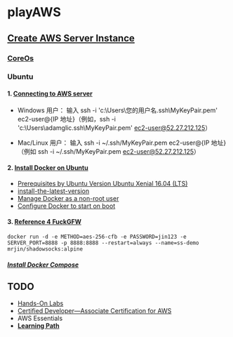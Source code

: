 # playAWS

## [Create AWS Server Instance](https://aws.amazon.com/cn/getting-started/tutorials/launch-a-virtual-machine/)

### [CoreOs](./COREOS.md)

### Ubuntu
#### 1. [Connecting to AWS server](http://docs.aws.amazon.com/AWSEC2/latest/UserGuide/AccessingInstancesLinux.html) 
- Windows 用户：
输入 ssh -i 'c:\Users\您的用户名\.ssh\MyKeyPair.pem' ec2-user@{IP 地址}（例如，ssh -i 'c:\Users\adamglic\.ssh\MyKeyPair.pem' ec2-user@52.27.212.125）

- Mac/Linux 用户：
输入 ssh -i ~/.ssh/MyKeyPair.pem ec2-user@{IP 地址}（例如 ssh -i ~/.ssh/MyKeyPair.pem ec2-user@52.27.212.125）

#### 2. [Install Docker on Ubuntu](https://docs.docker.com/engine/installation/linux/ubuntulinux/#/install-the-latest-version) 
- [Prerequisites by Ubuntu Version Ubuntu Xenial 16.04 (LTS)](https://docs.docker.com/engine/installation/linux/ubuntulinux/#ubuntu-xenial-1604-lts-wily-1510-trusty-1404-lts)
- [install-the-latest-version](https://docs.docker.com/engine/installation/linux/ubuntulinux/#install-the-latest-version)
- [Manage Docker as a non-root user](https://docs.docker.com/engine/installation/linux/ubuntulinux/#manage-docker-as-a-non-root-user)
- [Configure Docker to start on boot](https://docs.docker.com/engine/installation/linux/ubuntulinux/#configure-docker-to-start-on-boot)

#### 3. [Reference 4 FuckGFW](https://hub.docker.com/r/mrjin/shadowsocks/) 
```
docker run -d -e METHOD=aes-256-cfb -e PASSWORD=jin123 -e SERVER_PORT=8888 -p 8888:8888 --restart=always --name=ss-demo mrjin/shadowsocks:alpine
```

##### [Install Docker Compose](https://docs.docker.com/compose/install/)

## **TODO**
- [Hands-On Labs](https://cloudacademy.com/labs/)
- [Certified Developer—Associate Certification for AWS](https://cloudacademy.com/learning-paths/certified-developer-associate-aws-15/)
- AWS Essentials
- [**Learning Path**](https://cloudacademy.com/learning-paths/)


